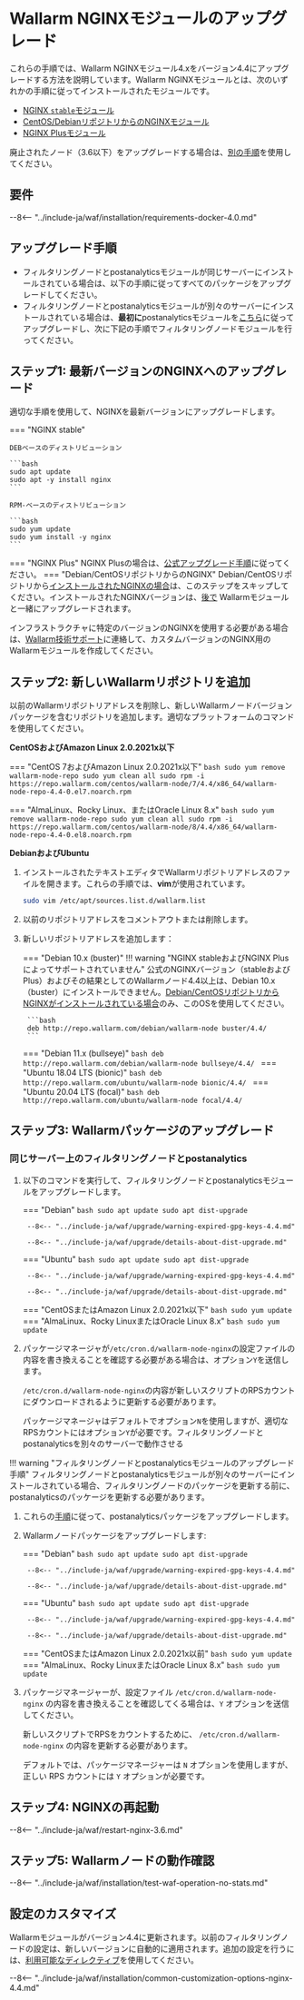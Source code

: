 [wallarm-status-instr]:             ../admin-en/configure-statistics-service.md
[ptrav-attack-docs]:                ../attacks-vulns-list.md#path-traversal
[attacks-in-ui-image]:              ../images/admin-guides/test-attacks-quickstart.png
[waf-mode-instr]:                   ../admin-en/configure-wallarm-mode.md
[blocking-page-instr]:              ../admin-en/configuration-guides/configure-block-page-and-code.md
[logging-instr]:                    ../admin-en/configure-logging.md
[proxy-balancer-instr]:             ../admin-en/using-proxy-or-balancer-en.md
[process-time-limit-instr]:         ../admin-en/configure-parameters-en.md#wallarm_process_time_limit
[configure-selinux-instr]:          ../admin-en/configure-selinux.md
[configure-proxy-balancer-instr]:   ../admin-en/configuration-guides/access-to-wallarm-api-via-proxy.md
[install-postanalytics-instr]:      ../admin-en/installation-postanalytics-en.md
[dynamic-dns-resolution-nginx]:     ../admin-en/configure-dynamic-dns-resolution-nginx.md
[img-wl-console-users]:             ../images/check-users.png
[img-create-wallarm-node]:          ../images/user-guides/nodes/create-cloud-node.png
[nginx-process-time-limit-docs]:    ../admin-en/configure-parameters-en.md#wallarm_process_time_limit
[nginx-process-time-limit-block-docs]:  ../admin-en/configure-parameters-en.md#wallarm_process_time_limit_block
[overlimit-res-rule-docs]:           ../user-guides/rules/configure-overlimit-res-detection.md
[graylist-docs]:                     ../user-guides/ip-lists/graylist.md

# Wallarm NGINXモジュールのアップグレード

これらの手順では、Wallarm NGINXモジュール4.xをバージョン4.4にアップグレードする方法を説明しています。Wallarm NGINXモジュールとは、次のいずれかの手順に従ってインストールされたモジュールです。

* [NGINX `stable`モジュール](../installation/nginx/dynamic-module.md)
* [CentOS/DebianリポジトリからのNGINXモジュール](../installation/nginx/dynamic-module-from-distr.md)
* [NGINX Plusモジュール](../installation/nginx-plus.md)

廃止されたノード（3.6以下）をアップグレードする場合は、[別の手順](older-versions/nginx-modules.md)を使用してください。

## 要件

--8<-- "../include-ja/waf/installation/requirements-docker-4.0.md"

## アップグレード手順

* フィルタリングノードとpostanalyticsモジュールが同じサーバーにインストールされている場合は、以下の手順に従ってすべてのパッケージをアップグレードしてください。
* フィルタリングノードとpostanalyticsモジュールが別々のサーバーにインストールされている場合は、**最初に**postanalyticsモジュールを[こちら](separate-postanalytics.md)に従ってアップグレードし、次に下記の手順でフィルタリングノードモジュールを行ってください。

## ステップ1: 最新バージョンのNGINXへのアップグレード

適切な手順を使用して、NGINXを最新バージョンにアップグレードします。

=== "NGINX stable"

    DEBベースのディストリビューション

    ```bash
    sudo apt update
    sudo apt -y install nginx
    ```

    RPM-ベースのディストリビューション

    ```bash
    sudo yum update
    sudo yum install -y nginx
    ```
=== "NGINX Plus"
    NGINX Plusの場合は、[公式アップグレード手順](https://docs.nginx.com/nginx/admin-guide/installing-nginx/installing-nginx-plus/#upgrading-nginx-plus)に従ってください。
=== "Debian/CentOSリポジトリからのNGINX"
    Debian/CentOSリポジトリから[インストールされたNGINXの場合](../installation/nginx/dynamic-module-from-distr.md)は、このステップをスキップしてください。インストールされたNGINXバージョンは、[後で](#step-4-upgrade-wallarm-packages) Wallarmモジュールと一緒にアップグレードされます。

インフラストラクチャに特定のバージョンのNGINXを使用する必要がある場合は、[Wallarm技術サポート](mailto:support@wallarm.com)に連絡して、カスタムバージョンのNGINX用のWallarmモジュールを作成してください。

## ステップ2: 新しいWallarmリポジトリを追加

以前のWallarmリポジトリアドレスを削除し、新しいWallarmノードバージョンパッケージを含むリポジトリを追加します。適切なプラットフォームのコマンドを使用してください。

**CentOSおよびAmazon Linux 2.0.2021x以下**

=== "CentOS 7およびAmazon Linux 2.0.2021x以下"
    ```bash
    sudo yum remove wallarm-node-repo
    sudo yum clean all
    sudo rpm -i https://repo.wallarm.com/centos/wallarm-node/7/4.4/x86_64/wallarm-node-repo-4.4-0.el7.noarch.rpm
    ```

=== "AlmaLinux、Rocky Linux、またはOracle Linux 8.x"
    ```bash
    sudo yum remove wallarm-node-repo
    sudo yum clean all
    sudo rpm -i https://repo.wallarm.com/centos/wallarm-node/8/4.4/x86_64/wallarm-node-repo-4.4-0.el8.noarch.rpm
    ```

**DebianおよびUbuntu**

1. インストールされたテキストエディタでWallarmリポジトリアドレスのファイルを開きます。これらの手順では、**vim**が使用されています。

    ```bash
    sudo vim /etc/apt/sources.list.d/wallarm.list
    ```
2. 以前のリポジトリアドレスをコメントアウトまたは削除します。
3. 新しいリポジトリアドレスを追加します：

    === "Debian 10.x (buster)"
        !!! warning "NGINX stableおよびNGINX Plusによってサポートされていません"
            公式のNGINXバージョン（stableおよびPlus）およびその結果としてのWallarmノード4.4以上は、Debian 10.x（buster）にインストールできません。[Debian/CentOSリポジトリからNGINXがインストールされている場合](../installation/nginx/dynamic-module-from-distr.md)のみ、このOSを使用してください。

        ```bash
        deb http://repo.wallarm.com/debian/wallarm-node buster/4.4/
        ```
    === "Debian 11.x (bullseye)"
        ```bash
        deb http://repo.wallarm.com/debian/wallarm-node bullseye/4.4/
        ```
    === "Ubuntu 18.04 LTS (bionic)"
        ```bash
        deb http://repo.wallarm.com/ubuntu/wallarm-node bionic/4.4/
        ```
    === "Ubuntu 20.04 LTS (focal)"
        ```bash
        deb http://repo.wallarm.com/ubuntu/wallarm-node focal/4.4/
        ```

## ステップ3: Wallarmパッケージのアップグレード

### 同じサーバー上のフィルタリングノードとpostanalytics

1. 以下のコマンドを実行して、フィルタリングノードとpostanalyticsモジュールをアップグレードします。

    === "Debian"
        ```bash
        sudo apt update
        sudo apt dist-upgrade
        ```

        --8<-- "../include-ja/waf/upgrade/warning-expired-gpg-keys-4.4.md"

        --8<-- "../include-ja/waf/upgrade/details-about-dist-upgrade.md"
    === "Ubuntu"
        ```bash
        sudo apt update
        sudo apt dist-upgrade
        ```

        --8<-- "../include-ja/waf/upgrade/warning-expired-gpg-keys-4.4.md"

        --8<-- "../include-ja/waf/upgrade/details-about-dist-upgrade.md"
    === "CentOSまたはAmazon Linux 2.0.2021x以下"
        ```bash
        sudo yum update
        ```
    === "AlmaLinux、Rocky LinuxまたはOracle Linux 8.x"
        ```bash
        sudo yum update
        ```
2. パッケージマネージャが`/etc/cron.d/wallarm-node-nginx`の設定ファイルの内容を書き換えることを確認する必要がある場合は、オプション`Y`を送信します。

    `/etc/cron.d/wallarm-node-nginx`の内容が新しいスクリプトのRPSカウントにダウンロードされるように更新する必要があります。

    パッケージマネージャはデフォルトでオプション`N`を使用しますが、適切なRPSカウントにはオプション`Y`が必要です。フィルタリングノードとpostanalyticsを別々のサーバーで動作させる

!!! warning "フィルタリングノードとpostanalyticsモジュールのアップグレード手順"
    フィルタリングノードとpostanalyticsモジュールが別々のサーバーにインストールされている場合、フィルタリングノードのパッケージを更新する前に、postanalyticsのパッケージを更新する必要があります。

1. これらの[手順](separate-postanalytics.md)に従って、postanalyticsパッケージをアップグレードします。
2. Wallarmノードパッケージをアップグレードします:

    === "Debian"
        ```bash
        sudo apt update
        sudo apt dist-upgrade
        ```

        --8<-- "../include-ja/waf/upgrade/warning-expired-gpg-keys-4.4.md"

        --8<-- "../include-ja/waf/upgrade/details-about-dist-upgrade.md"
    === "Ubuntu"
        ```bash
        sudo apt update
        sudo apt dist-upgrade
        ```

        --8<-- "../include-ja/waf/upgrade/warning-expired-gpg-keys-4.4.md"

        --8<-- "../include-ja/waf/upgrade/details-about-dist-upgrade.md"
    === "CentOSまたはAmazon Linux 2.0.2021x以前"
        ```bash
        sudo yum update
        ```
    === "AlmaLinux、Rocky LinuxまたはOracle Linux 8.x"
        ```bash
        sudo yum update
        ```
3. パッケージマネージャーが、設定ファイル `/etc/cron.d/wallarm-node-nginx` の内容を書き換えることを確認してくる場合は、`Y` オプションを送信してください。

    新しいスクリプトでRPSをカウントするために、 `/etc/cron.d/wallarm-node-nginx` の内容を更新する必要があります。

    デフォルトでは、パッケージマネージャーは `N` オプションを使用しますが、正しい RPS カウントには `Y` オプションが必要です。

## ステップ4: NGINXの再起動

--8<-- "../include-ja/waf/restart-nginx-3.6.md"

## ステップ5: Wallarmノードの動作確認

--8<-- "../include-ja/waf/installation/test-waf-operation-no-stats.md"

## 設定のカスタマイズ

Wallarmモジュールがバージョン4.4に更新されます。以前のフィルタリングノードの設定は、新しいバージョンに自動的に適用されます。追加の設定を行うには、[利用可能なディレクティブ](../admin-en/configure-parameters-en.md)を使用してください。

--8<-- "../include-ja/waf/installation/common-customization-options-nginx-4.4.md"